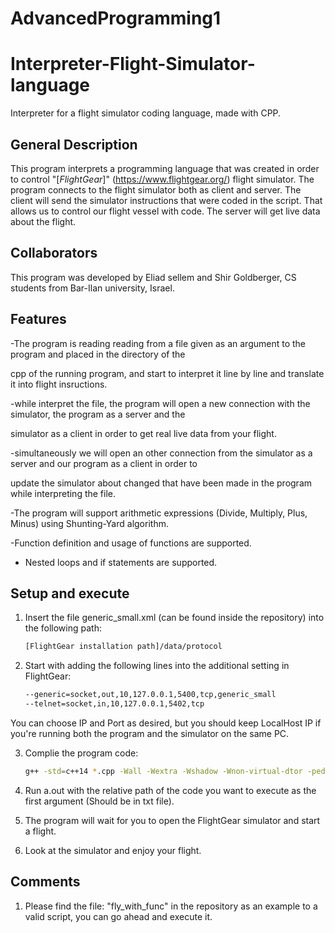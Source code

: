 # AdvancedProgramming1
# Interpreter-Flight-Simulator-language
Interpreter for a flight simulator coding language, made with CPP. 

## General Description

This program interprets a programming language that was created in order to control "[_FlightGear_]" (https://www.flightgear.org/) flight simulator. 
The program connects to the flight simulator both as client and server.
The client will send the simulator instructions that were coded in the script. That allows us to control our flight vessel with code.
The server will get live data about the flight. 

## Collaborators

This program was developed by Eliad sellem and Shir Goldberger, CS students from Bar-Ilan university, Israel.


## Features

-The program is reading reading from a file given as an argument to the program and placed in the directory of the

cpp of the running program, and start to interpret it line by line and translate it into flight insructions.

-while interpret the file, the program will open a new connection with the simulator, the program as a server and the

simulator as a client in order to get real live data from your flight.

-simultaneously we will open an other connection from the simulator as a server and our program as a client in order to

update the simulator about changed that have been made in the program while interpreting the file.

-The program will support arithmetic expressions (Divide, Multiply, Plus, Minus) using Shunting-Yard algorithm.

-Function definition and usage of functions are supported.

- Nested loops and if statements are supported.

## Setup and execute

1. Insert the file generic_small.xml (can be found inside the repository) into the following path:
    ```bash
    [FlightGear installation path]/‫‪data/protocol
    ```

2. Start with adding the following lines into the additional setting in FlightGear:

    ```bash
    --generic=socket,out,10,127.0.0.1,5400,tcp,generic_small
    --telnet=socket,in,10,127.0.0.1,5402,tcp
    ```
You can choose IP and Port as desired, but you should keep LocalHost IP if you're running both the program and the simulator on the same PC.

3. Complie the program code:

    ```bash
    g++ -std=c++14 *.cpp -Wall -Wextra -Wshadow -Wnon-virtual-dtor -pedantic -o a.out
    ```

4. Run a.out with the relative path of the code you want to execute as the first argument (Should be in txt file).

5. The program will wait for you to open the FlightGear simulator and start a flight.

6. Look at the simulator and enjoy your flight.

## Comments

1. Please find the file: "fly_with_func" in the repository as an example to a valid script, you can go ahead and execute it.

